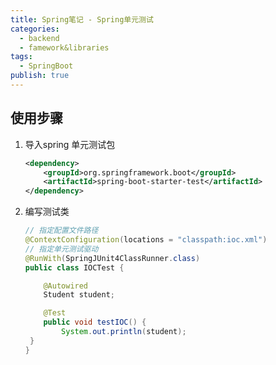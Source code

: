 ```yaml
---
title: Spring笔记 - Spring单元测试
categories:
  - backend
  - famework&libraries
tags:
  - SpringBoot
publish: true
---
```


## 使用步骤

1. 导入spring 单元测试包

   ```xml
   <dependency>
       <groupId>org.springframework.boot</groupId>
       <artifactId>spring-boot-starter-test</artifactId>
   </dependency>
   ```

2. 编写测试类

   ```java
   // 指定配置文件路径
   @ContextConfiguration(locations = "classpath:ioc.xml")
   // 指定单元测试驱动
   @RunWith(SpringJUnit4ClassRunner.class)
   public class IOCTest {
   
       @Autowired
       Student student;
   
       @Test
       public void testIOC() {
           System.out.println(student);
    }
   }
   ```
   
   